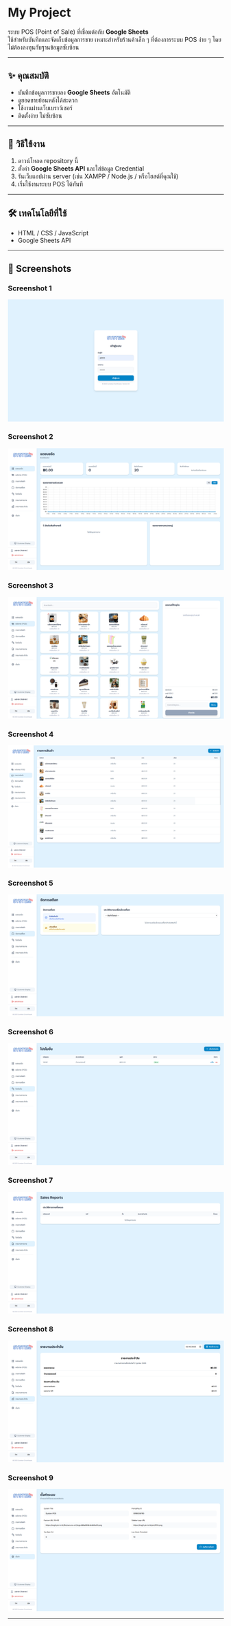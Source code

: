 # My Project  
ระบบ POS (Point of Sale) ที่เชื่อมต่อกับ **Google Sheets**  
ใช้สำหรับบันทึกและจัดเก็บข้อมูลการขาย เหมาะสำหรับร้านค้าเล็ก ๆ ที่ต้องการระบบ POS ง่าย ๆ โดยไม่ต้องลงทุนกับฐานข้อมูลซับซ้อน

---

## ✨ คุณสมบัติ
- บันทึกข้อมูลการขายลง **Google Sheets** อัตโนมัติ
- ดูยอดขายย้อนหลังได้สะดวก
- ใช้งานผ่านเว็บเบราว์เซอร์
- ติดตั้งง่าย ไม่ซับซ้อน

---
## 🚀 วิธีใช้งาน
1. ดาวน์โหลด repository นี้
2. ตั้งค่า **Google Sheets API** และใส่ข้อมูล Credential
3. รันเว็บแอปผ่าน server (เช่น XAMPP / Node.js / หรือโฮสต์ที่คุณใช้)
4. เริ่มใช้งานระบบ POS ได้ทันที

---

## 🛠 เทคโนโลยีที่ใช้
- HTML / CSS / JavaScript  
- Google Sheets API  

---

## 📸 Screenshots  

### Screenshot 1
![Screenshot 1](./Screenshot%202025-10-03%20004942.png)

### Screenshot 2
![Screenshot 2](./Screenshot%202025-10-03%20004956.png)

### Screenshot 3
![Screenshot 3](./Screenshot%202025-10-03%20005001.png)

### Screenshot 4
![Screenshot 4](./Screenshot%202025-10-03%20005005.png)

### Screenshot 5
![Screenshot 5](./Screenshot%202025-10-03%20005010.png)

### Screenshot 6
![Screenshot 6](./Screenshot%202025-10-03%20005015.png)

### Screenshot 7
![Screenshot 7](./Screenshot%202025-10-03%20005019.png)

### Screenshot 8
![Screenshot 8](./Screenshot%202025-10-03%20005023.png)

### Screenshot 9
![Screenshot 9](./Screenshot%202025-10-03%20005027.png) 

---

